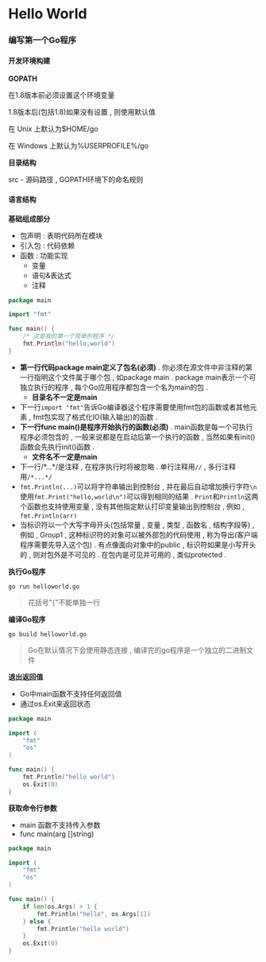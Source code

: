 # Hello World

### 编写第一个Go程序

#### **开发环境构建**

**GOPATH**

在1.8版本前必须设置这个环境变量

1.8版本后\(包括1.8\)如果没有设置 , 则使用默认值

在 Unix 上默认为$HOME/go

在 Windows 上默认为%USERPROFILE%/go

**目录结构**

src - 源码路径 , GOPATH环境下的命名规则

#### 语言结构

**基础组成部分**

* 包声明 : 表明代码所在模块
* 引入包 : 代码依赖
* 函数 : 功能实现
  * 变量
  * 语句&表达式
  * 注释

```go
package main

import "fmt"

func main() {
    /* 这是我的第一个简单的程序 */
    fmt.Println("hello,world")
}
```

* **第一行代码package main定义了包名\(必须\)** . 你必须在源文件中非注释的第一行指明这个文件属于哪个包 , 如package main . package main表示一个可独立执行的程序 , 每个Go应用程序都包含一个名为main的包 . 
  * **目录名不一定是main**
* 下一行`import "fmt"`告诉Go编译器这个程序需要使用fmt包的函数或者其他元素 , fmt包实现了格式化IO\(输入输出\)的函数 . 
* **下一行func main\(\)是程序开始执行的函数\(必须\)** . main函数是每一个可执行程序必须包含的 , 一般来说都是在启动后第一个执行的函数 , 当然如果有init\(\)函数会先执行init\(\)函数 . 
  * **文件名不一定是main**
* 下一行/\*...\*/是注释 , 在程序执行时将被忽略 . 单行注释用`//` , 多行注释用`/*...*/`
* `fmt.Println(...)`可以将字符串输出到控制台 , 并在最后自动增加换行字符`\n` 使用`fmt.Print("hello,world\n")`可以得到相同的结果 . `Print`和`Println`这两个函数也支持使用变量 , 没有其他指定默认打印变量输出到控制台 , 例如 , `fmt.Println(arr)`
* 当标识符以一个大写字母开头\(包括常量 , 变量 , 类型 , 函数名 , 结构字段等\) , 例如 , Group1 , 这种标识符的对象可以被外部包的代码使用 , 称为导出\(客户端程序需要先导入这个包\) . 有点像面向对象中的public , 标识符如果是小写开头的 , 则对包外是不可见的 . 在包内是可见并可用的 , 类似protected .

**执行Go程序**

```
go run helloworld.go
```

> 花括号"{"不能单独一行

**编译Go程序**

```
go build helloworld.go
```

> Go在默认情况下会使用静态连接 , 编译完的go程序是一个独立的二进制文件

**退出返回值**

* Go中main函数不支持任何返回值
* 通过os.Exit来返回状态

```go
package main

import (
    "fmt"
    "os"
)

func main() {
    fmt.Println("hello world")
    os.Exit(0)
}
```

**获取命令行参数**

* main 函数不支持传入参数
* func main\(arg \[\]string\)

```go
package main

import (
    "fmt"
    "os"
)

func main() {
    if len(os.Args) > 1 {
        fmt.Println("hello", os.Args[1])
    } else {
        fmt.Println("hello world")
    }
    os.Exit(0)
}
```



